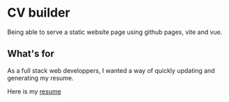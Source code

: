 # CV builder

Being able to serve a static website page using github pages, vite and vue.

## What's for

As a full stack web developpers, I wanted a way of quickly updating and generating my resume.

Here is my [resume](https://pierre-assemat.github.io/cv-builder/)

